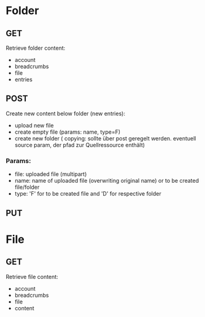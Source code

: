# Folder

## GET

Retrieve folder content:

* account
* breadcrumbs
* file
* entries

## POST

Create new content below folder (new entries):
* upload new file
* create empty file (params: name, type=F)
* create new folder
( copying: sollte über post geregelt werden. eventuell source param, der pfad zur Quellressource enthält)

### Params: 
* file: uploaded file (multipart)
* name: name of uploaded file (overwriting original name) or to be created file/folder
* type: 'F' for to be created file and 'D' for respective folder

## PUT


# File

## GET

Retrieve file content:

* account
* breadcrumbs
* file
* content